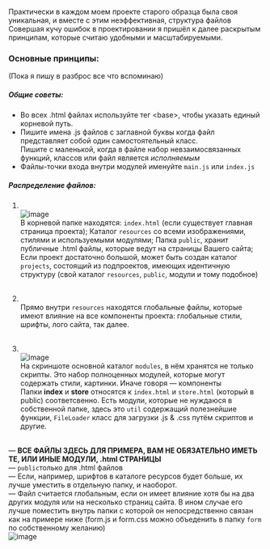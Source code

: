 Практически в каждом моем проекте старого образца была своя уникальная, и вместе с этим неэффективная, структура файлов  
Совершая кучу ошибок в проектировании я пришёл к далее раскрытым принципам, которые считаю удобными и масштабируемыми.

### Основные принципы:
(Пока я пишу в разброс все что вспоминаю)
##### Общие советы:
* Во всех .html файлах используйте тег \<base>, чтобы указать единый корневой путь.
* Пишите имена .js файлов с заглавной буквы когда файл представляет собой один самостоятельный класс.  
Пишите с маленькой, когда в файле набор невзаимосвязанных функций, классов или файл является _исполняемым_
* Файлы-точки входа внутри модулей именуйте `main.js` или `index.js`

##### Распределение файлов:
1. ​  
![image](https://user-images.githubusercontent.com/52154209/160765944-b5def79f-a8ec-4b1f-ab52-1abe34f1feec.png)  
В корневой папке находятся: `index.html` (если существует главная страница проекта); Каталог `resources` со всеми изображениями, стилями и используемыми модулями; Папка `public`, хранит публичные .html файлы, которые ведут на страницы Вашего сайта; Если проект достаточно большой, может быть создан каталог `projects`, состоящий из подпроектов, имеющих идентичную структуру (свой каталог `resources`, `public`, модули и тому подобное)  
​  

2. ​   
Прямо внутри `resources` находятся глобальные файлы, которые имеют влияние на все компоненты проекта: глобальные стили, шрифты, лого сайта, так далее.  
​  

3. ​  
![image](https://user-images.githubusercontent.com/52154209/160768624-7b1b6262-2a15-48ac-a594-d9d9f779a485.png)  
На скриншоте основной каталог `modules`, в нём хранятся не только скрипты. Это набор полноценных модулей, которые могут содержать стили, картинки. Иначе говоря — компоненты  
Папки **index** и **store** относятся к `index.html` и `store.html` (который в public) соответсвенно.
Есть модули, которые не нуждаюся в собственной папке, здесь это `util` содержащий полезнейшие функции, `FileLoader` класс для загрузки .js & .css путём скриптов и другие.

 ​  
— **ВСЕ ФАЙЛЫ ЗДЕСЬ ДЛЯ ПРИМЕРА, ВАМ НЕ ОБЯЗАТЕЛЬНО ИМЕТЬ ТЕ, ИЛИ ИНЫЕ МОДУЛИ, .html СТРАНИЦЫ**  
— `public`только для .html файлов  
— Если, например, шрифтов в каталоге ресурсов будет больше, их лучше уместить в отдельную папку, и наоборот.  
— Файл считается глобальным, если он имеет влияние хотя бы на два других модуля или на несколько страниц сайта. В ином случае его лучше поместить внутрь папки с которой он непосредственно связан как на примере ниже (form.js и form.css можно объеденить в папку `form` по собственному желанию)  
![image](https://user-images.githubusercontent.com/52154209/160774598-3caef54c-14ac-4c60-975d-7465db05ee5d.png)

